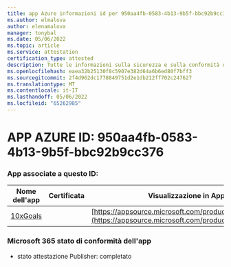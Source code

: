 ```yaml
---
title: app Azure informazioni id per 950aa4fb-0583-4b13-9b5f-bbc92b9cc376
ms.author: elmalova
author: elenamalova
manager: tonybal
ms.date: 05/06/2022
ms.topic: article
ms.service: attestation
certification_type: attested
description: Tutte le informazioni sulla sicurezza e sulla conformità disponibili per 950aa4fb-0583-4b13-9b5f-bbc92b9cc376.
ms.openlocfilehash: eaea32b25130f8c5907e382d64a6b6ed80f7bff3
ms.sourcegitcommit: 2f4d962dc1778849751d2e1db212ff702c247627
ms.translationtype: MT
ms.contentlocale: it-IT
ms.lasthandoff: 05/06/2022
ms.locfileid: "65262985"
---
```

# <a name="azure-app-id-950aa4fb-0583-4b13-9b5f-bbc92b9cc376"></a>APP AZURE ID: 950aa4fb-0583-4b13-9b5f-bbc92b9cc376


### <a name="apps-associated-with-this-id"></a>App associate a questo ID:
| **Nome dell'app** | **Certificata** | **Visualizzazione in AppSource** |
|--------------|---------------|-----------------------|
| [10xGoals](../forward/WA200003122.md) |  | [https://appsource.microsoft.com/product/office/WA200003122](https://appsource.microsoft.com/product/office/WA200003122) |

### <a name="microsoft-365-app-compliance-status"></a>Microsoft 365 stato di conformità dell'app
- stato attestazione Publisher: completato
